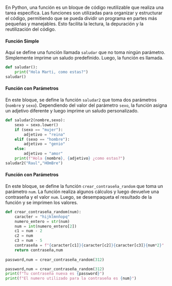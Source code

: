 En Python, una función es un bloque de código reutilizable que realiza una tarea específica. Las funciones son utilizadas para organizar y estructurar el código, permitiendo que se pueda dividir un programa en partes más pequeñas y manejables. Esto facilita la lectura, la depuración y la reutilización del código.

#### Función Simple

Aquí se define una función llamada `saludar` que no toma ningún parámetro. Simplemente imprime un saludo predefinido. Luego, la función es llamada.

```python
def saludar():
    print("Hola Marti, como estas?")
saludar()
```

#### Función con Parámetros

En este bloque, se define la función `saludar2` que toma dos parámetros (`nombre` y `sexo`). Dependiendo del valor del parámetro `sexo`, la función asigna un adjetivo diferente y luego imprime un saludo personalizado.

```python
def saludar2(nombre,sexo):
    sexo = sexo.lower()
    if (sexo == "mujer"):
        adjetivo = "reina"
    elif (sexo == "hombre"):
        adjetivo = "genio"
    else:
        adjetivo = "amor"
    print(f"Hola {nombre}, {adjetivo} ¿como estas?")
saludar2("Raul","HOmBre")
```

#### Función con Parámetros

En este bloque, se define la función `crear_contraseña_random` que toma un parámetro `num`. La función realiza algunos cálculos y luego devuelve una contraseña y el valor `num`. Luego, se desempaqueta el resultado de la función y se imprimen los valores.

```python
def crear_contraseña_random(num):
    caracter = "hijklmnñopq"
    numero_entero = str(num)
    num = int(numero_entero[2])
    c1 = num - 2
    c2 = num
    c3 = num - 5
    contraseña = f"{caracter[c1]}{caracter[c2]}{caracter[c3]}{num*2}"
    return contraseña,num
    
password,num = crear_contraseña_random(312)

password,num = crear_contraseña_random(312)
print(f"Tu contraseña nueva es {password}")
print(f"El numero utilizado para la contraseña es {num}")
```